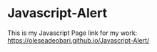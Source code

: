 # Javascript-Alert
This is my Javascript Page link for my work: https://oleseadeobari.github.io/Javascript-Alert/

